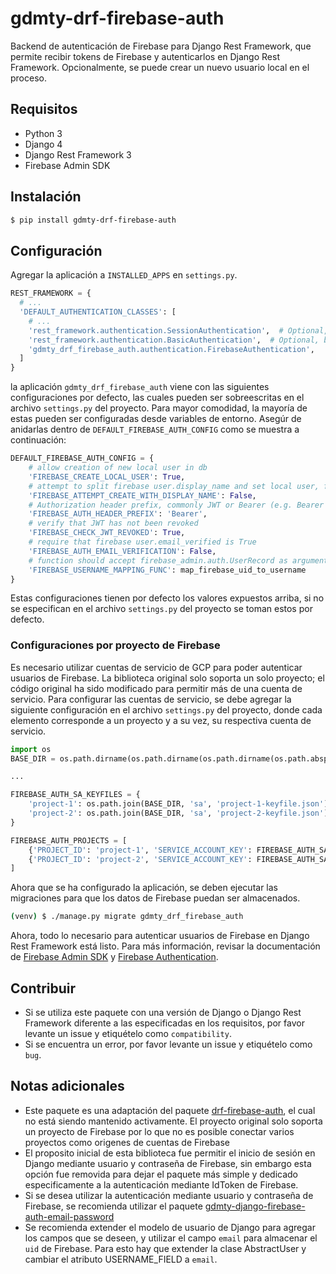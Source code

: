 # gdmty-drf-firebase-auth

Backend de autenticación de Firebase para Django Rest Framework, que permite recibir tokens de Firebase y autenticarlos 
en Django Rest Framework. Opcionalmente, se puede crear un nuevo usuario local en el proceso.

## Requisitos

* Python 3
* Django 4
* Django Rest Framework 3
* Firebase Admin SDK

## Instalación

```bash
$ pip install gdmty-drf-firebase-auth
```

## Configuración

Agregar la aplicación a `INSTALLED_APPS` en `settings.py`.

```python
REST_FRAMEWORK = {
  # ...
  'DEFAULT_AUTHENTICATION_CLASSES': [
    # ...
    'rest_framework.authentication.SessionAuthentication',  # Optional, better to remove for production
    'rest_framework.authentication.BasicAuthentication',  # Optional, better to remove for production
    'gdmty_drf_firebase_auth.authentication.FirebaseAuthentication',
  ]
}
```

la aplicación `gdmty_drf_firebase_auth` viene con las siguientes configuraciones por defecto, las cuales pueden ser 
sobreescritas en el archivo `settings.py` del proyecto. Para mayor comodidad, la mayoría de estas pueden ser configuradas 
desde variables de entorno. Asegúr de anidarlas dentro de `DEFAULT_FIREBASE_AUTH_CONFIG` como se muestra a continuación:

```python
DEFAULT_FIREBASE_AUTH_CONFIG = {
    # allow creation of new local user in db
    'FIREBASE_CREATE_LOCAL_USER': True,
    # attempt to split firebase user.display_name and set local user, first_name and last_name
    'FIREBASE_ATTEMPT_CREATE_WITH_DISPLAY_NAME': False,
    # Authorization header prefix, commonly JWT or Bearer (e.g. Bearer <token>)
    'FIREBASE_AUTH_HEADER_PREFIX': 'Bearer',
    # verify that JWT has not been revoked
    'FIREBASE_CHECK_JWT_REVOKED': True,
    # require that firebase user.email_verified is True
    'FIREBASE_AUTH_EMAIL_VERIFICATION': False,
    # function should accept firebase_admin.auth.UserRecord as argument and return str
    'FIREBASE_USERNAME_MAPPING_FUNC': map_firebase_uid_to_username
}
```

Estas configuraciones tienen por defecto los valores expuestos arriba, si no se especifican en el archivo `settings.py` 
del proyecto se toman estos por defecto.

### Configuraciones por proyecto de Firebase

Es necesario utilizar cuentas de servicio de GCP para poder autenticar usuarios de Firebase. La biblioteca original solo 
soporta un solo proyecto; el código original ha sido modificado para permitir más de una cuenta de servicio. Para 
configurar las cuentas de servicio, se debe agregar la siguiente configuración en el archivo `settings.py` del proyecto, 
donde cada elemento corresponde a un proyecto y a su vez, su respectiva cuenta de servicio.

```python
import os
BASE_DIR = os.path.dirname(os.path.dirname(os.path.dirname(os.path.abspath(__file__))))

...

FIREBASE_AUTH_SA_KEYFILES = {
    'project-1': os.path.join(BASE_DIR, 'sa', 'project-1-keyfile.json'),
    'project-2': os.path.join(BASE_DIR, 'sa', 'project-2-keyfile.json')
}

FIREBASE_AUTH_PROJECTS = [
    {'PROJECT_ID': 'project-1', 'SERVICE_ACCOUNT_KEY': FIREBASE_AUTH_SA_KEYFILES['project-1']},
    {'PROJECT_ID': 'project-2', 'SERVICE_ACCOUNT_KEY': FIREBASE_AUTH_SA_KEYFILES['project-2']},
]
```

Ahora que se ha configurado la aplicación, se deben ejecutar las migraciones para que los datos de Firebase puedan ser 
almacenados.

```bash
(venv) $ ./manage.py migrate gdmty_drf_firebase_auth
```

Ahora, todo lo necesario para autenticar usuarios de Firebase en Django Rest Framework está listo. Para más información, 
revisar la documentación de [Firebase Admin SDK](https://firebase.google.com/docs/admin/setup) y [Firebase Authentication](https://firebase.google.com/docs/auth).

## Contribuir

* Si se utiliza este paquete con una versión de Django o Django Rest Framework diferente a las especificadas en los 
  requisitos, por favor levante un issue y etiquételo como `compatibility`.
* Si se encuentra un error, por favor levante un issue y etiquételo como `bug`.

## Notas adicionales

* Este paquete es una adaptación del paquete [drf-firebase-auth](https://pypi.org/project/drf-firebase-auth/), el cual 
  no está siendo mantenido activamente. El proyecto original solo soporta un proyecto de Firebase por lo que no es 
  posible conectar varios proyectos como origenes de cuentas de Firebase
* El proposito inicial de esta biblioteca fue permitir el inicio de sesión en Django mediante usuario y contraseña de 
  Firebase, sin embargo esta opción fue removida para dejar el paquete más simple y dedicado especificamente a la 
  autenticación mediante IdToken de Firebase.
* Si se desea utilizar la autenticación mediante usuario y contraseña de Firebase, se recomienda utilizar el paquete 
  [gdmty-django-firebase-auth-email-password](https://pypi.org/project/gdmty-django-firebase-auth-email-password/)
* Se recomienda extender el modelo de usuario de Django para agregar los campos que se deseen, y utilizar el campo 
  `email` para almacenar el `uid` de Firebase. Para esto hay que extender la clase AbstractUser y cambiar el atributo 
  USERNAME_FIELD a `email`.

